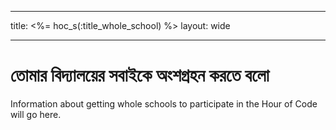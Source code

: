 * * *

title: <%= hoc_s(:title_whole_school) %> layout: wide

* * *

# তোমার বিদ্যালয়ের সবাইকে অংশগ্রহন করতে বলো

Information about getting whole schools to participate in the Hour of Code will go here.